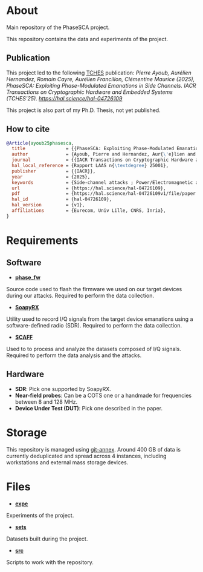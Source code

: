 # About

Main repository of the PhaseSCA project.

This repository contains the data and experiments of the project.

## Publication

This project led to the following [TCHES](https://tches.iacr.org/) publication: *Pierre Ayoub, Aurélien Hernandez, Romain Cayre, Aurélien Francillon, Clémentine Maurice (2025), PhaseSCA: Exploiting Phase-Modulated Emanations in Side Channels. IACR Transactions on Cryptographic Hardware and Embedded Systems (TCHES'25). https://hal.science/hal-04726109*

This project is also part of my Ph.D. Thesis, not yet published.

## How to cite

``` bibtex
@Article{ayoub25phasesca,
  title               = {{PhaseSCA: Exploiting Phase-Modulated Emanations in Side Channels}},
  author              = {Ayoub, Pierre and Hernandez, Aur{\'e}lien and Cayre, Romain and Francillon, Aur{\'e}lien and Maurice, Cl{\'e}mentine},
  journal             = {{IACR Transactions on Cryptographic Hardware and Embedded Systems}},
  hal_local_reference = {Rapport LAAS n{\textdegree} 25001},
  publisher           = {{IACR}},
  year                = {2025},
  keywords            = {Side-channel attacks ; Power/Electromagnetic analysis ; Unintended modulation ; Phase modulation ; Angle modulation ; Clock jitter},
  url                 = {https://hal.science/hal-04726109},
  pdf                 = {https://hal.science/hal-04726109v1/file/paper.pdf},
  hal_id              = {hal-04726109},
  hal_version         = {v1},
  affiliations        = {Eurecom, Univ Lille, CNRS, Inria},
}
```

# Requirements

## Software

- **[phase_fw](https://github.com/pierreay/phase_fw.git)**

Source code used to flash the firmware we used on our target devices during our attacks.
Required to perform the data collection.

- **[SoapyRX](https://github.com/pierreay/soapyrx.git)** 

Utility used to record I/Q signals from the target device emanations using a software-defined radio (SDR).
Required to perform the data collection.

- **[SCAFF](https://github.com/pierreay/scaff.git)**

Used to to process and analyze the datasets composed of I/Q signals.
Required to perform the data analysis and the attacks.

## Hardware

- **SDR**: Pick one supported by SoapyRX.
- **Near-field probes**: Can be a COTS one or a handmade for frequencies between 8 and 128 MHz.
- **Device Under Test (DUT)**: Pick one described in the paper.

# Storage

This repository is managed using [git-annex](https://git-annex.branchable.com/).
Around 400 GB of data is currently deduplicated and spread across 4 instances, including workstations and external mass storage devices.

# Files

- **[expe](./expe)**

Experiments of the project.

- **[sets](./sets)**

Datasets built during the project.

- **[src](./src)**

Scripts to work with the repository.
